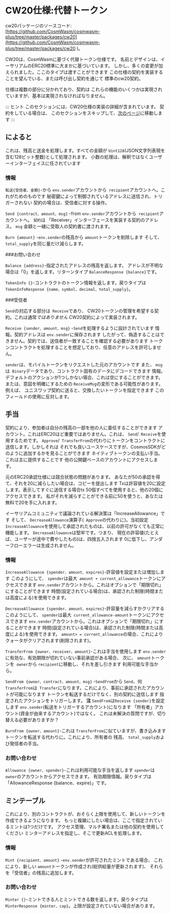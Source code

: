 # CW20仕様:代替トークン

cw20パッケージのソースコード:[https://github.com/CosmWasm/cosmwasm-plus/tree/master/packages/cw20](https://github.com/CosmWasm/cosmwasm-plus/tree/master/packages/cw20 )。

CW20は、CosmWasmに基づく代替トークン仕様です。
名前とデザインは、イーサリアムのERC20標準に大まかに基づいています。
しかし、多くの変更が加えられました。ここのタイプは渡すことができます
この仕様の契約を実装することを望んでいる、または呼び出し契約を通じて
標準のcw20契約。

仕様は複数の部分に分かれており、契約は
これらの機能のいくつかは実現されていますが、基本は実現されなければなりません。

::: ヒント
このセクションには、CW20仕様の実装の詳細が含まれています。
契約をしている場合は、
このセクションをスキップして、[次のページ](03-cw20-base-tutorial.md)に移動します
:::

## によると

これは、残高と送金を処理します。すべての金額が
`Uint128`(JSON文字列表現を含む128ビット整数)として処理されます。
小数の処理は、解釈ではなくユーザーインターフェイスに任されています

### 情報

`転送{受信者、金額}`-から
`env.sender`アカウントから` recipient`アカウントへ。これがためのものです
秘密鍵によって制御されているアドレスに送信され、トリガーされない
契約の場合は、受信者に対する操作。

`Send {contract、amount、msg}` -from
`env.sender`アカウントから` recipient`アカウントへ。 `契約`は
「Receiver」インターフェースを実装する契約のアドレス。 `msg`
金額と一緒に受取人の契約書に渡されます。

`Burn {amount}` -`env.sender`の残高から `amount`トークンを削除します
そして、 `total_supply`を同じ量だけ減らします。

###お問い合わせ

`Balance {address}`-指定されたアドレスの残高を返します。
アドレスが不明な場合は「0」を返します。リターンタイプ
`BalanceResponse {balance}`です。

`TokenInfo {}`-コントラクトのトークン情報を返します。戻りタイプは
`TokenInfoResponse {name、symbol、decimal、total_supply}`。

###受信者

`Send`の対応する部分は` Receive`であり、
CW20トークンの管理を希望する契約。これは通常*ではありません*
CW20契約によって実装されます。

`Receive {sender、amount、msg}` -`Send`を処理するように設計されています
情報。契約アドレスは `env.sender`に保存されます
したがって、偽造することはできません。契約では、送信者が一致することを確認する必要があります
トークンコントラクトを処理することを想定しており、任意のアドレスを許可しません。

`sender`は、モバイルトークンをリクエストした元のアカウントです
また、 `msg`は` Binary`データであり、コントラクト固有のデータにデコードできます
情報。デフォルトのアクションが1つしかない場合、これは空にすることができます。
または、意図を明確にするための `ReceiveMsg`の変形である可能性があります。例えば、
ユニスワップ契約に送ると、交換したいトークンを指定できます
このフィールドの使用に反対します。

## 手当

契約により、参加者は自分の残高の一部を他の人に委任することができます
アカウント。これはERC20ほど重要ではありません。これは、 `Send`/` Receive`を使用するためです。
`Approve`/` TransferFrom`の代わりにトークンをコントラクトに送信します。しかしそれは
それでも良いユースケースですが、CosmosSDKがどのように追加するかを見ることができます
ネイティブトークンの支払い手当。これは主に提供することです
他の公開鍵ベースのアカウントにアクセスします。

元のERC20承認仕様には競合状態の問題があります。
あなたが50の承認を得て、それを20に減らしたい場合は、コピーを提出します
Txは許容値を20に設定します。表示してすぐに送信する場合tx
50個すべてを使用すると、他の20個にアクセスできます。
私がそれを減らすことができる前に50を使うと、あなたは無料で20を手に入れます。

イーサリアムコミュニティで議論されている解決策は「IncreaseAllowance」です
そして、 `DecreaseAllowance`演算子(` Approve`の代わりに)。当初設定
`IncreaseAllowance`を使用して承認されたものは、以前の許可がなくても正常に機能します。
`DecreaseAllowance`は堅牢です。つまり、
現在の許容値(たとえば、ユーザーが途中で費やしたもの)は、四捨五入されます
0に低下し、アンダーフローエラーは生成されません。

### 情報

`IncreaseAllowance {spender、amount、expires}`-許容値を設定または増加します
このようにして、 `spender`は最大` amount + current_allowance`トークンにアクセスできます
`env.sender`アカウントから。これはオプションで「期限切れ」にすることができます
時間(設定されている場合)は、承認された制限(時間または高度による)を使用できます。

`DecreaseAllowance {spender、amount、expires}`-許容量を減らすかクリアする
このようにして、 `spender`は最大` current_allowance-amount`トークンにアクセスできます
`env.sender`アカウントから。これはオプションで「期限切れ」にすることができます
時間(設定されている場合)は、承認された制限(時間または高度による)を使用できます。
`amount> = current_allowance`の場合、これによりクォータがクリアされます(削除されます)。

`TransferFrom {owner、receiver、amount}`-これは手当を使用します
`env.sender`に有効な、有効期限が切れていない事前承認がある場合、
次に、 `amount`トークンを` owner`から `recipient`に移動し、それを差し引きます
利用可能な手当から。

`SendFrom {owner、contract、amount、msg}` -`SendFrom`から `Send`、何
`TransferFrom`は` Transfer`になります。これにより、事前に承認されたアカウントが可能になります
トークンを転送するだけでなく、別の契約に送信します
指定されたアクションをトリガーします。 **注** `SendFrom`は` Receive {sender} `を設定します
`env.sender`(転送をトリガーするアカウント)になります
「所有者」アカウント(資金が由来するアカウント)ではなく。
これは未解決の質問ですが、切り替える必要がありますか？

`BurnFrom {owner、amount}`-これは `TransferFrom`に似ていますが、書き込みます
トークンを転送する代わりに。これにより、所有者の
残高、 `total_supply`および発信者の手当。

### お問い合わせ

`Allowance {owner、spender}`-これは利用可能な手当を返します
`spender`は` owner`のアカウントからアクセスできます。
有効期限情報。戻りタイプは「AllowanceResponse {balance、expire}」です。

## ミンテーブル

これにより、別のコントラクトが、おそらく上限を使用して、新しいトークンを作成できるようになります。
もっと複雑にしたい場合は、ここで指定されているミントは1つだけです。
アクセス管理、マルチ署名または他の契約を使用してください
ミンターアドレスを指定し、そこで更新ACLを処理します。

### 情報

`Mint {recipient、amount}` -`env.sender`が許可されたミントである場合、
これにより、新しい `amount`トークンが作成され(総供給量が更新されます)、
それらを「受信者」の残高に追加します。

### お問い合わせ

`Minter {}`-ミントできる人とミントできる数を返します。戻りタイプは
`MinterResponse {minter、cap}`。上限が設定されていない場合があります。
